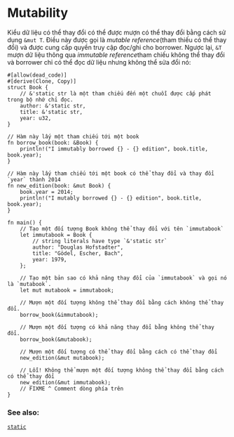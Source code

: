 # Mutability

Kiểu dữ liệu có thể thay đổi có thể được mượn có thể thay đổi bằng cách sử dụng `&mut T`. Điều này được gọi là *mutable reference*(tham thiếu có thể thay đổi) và được cung cấp quyền truy cập đọc/ghi cho borrower. Ngược lại, `&T` mượn dữ liệu thông qua *immutable reference*tham chiếu không thể thay đổi và borrower chỉ có thể đọc dữ liệu nhưng không thể sửa đổi nó:

```rust,editable,ignore,mdbook-runnable
#[allow(dead_code)]
#[derive(Clone, Copy)]
struct Book {
    // &'static str là một tham chiếu đến một chuỗi được cấp phát trong bộ nhớ chỉ đọc.
    author: &'static str,
    title: &'static str,
    year: u32,
}

// Hàm này lấy một tham chiếu tới một book
fn borrow_book(book: &Book) {
    println!("I immutably borrowed {} - {} edition", book.title, book.year);
}

// Hàm này lấy tham chiếu tới một book có thể thay đổi và thay đổi `year` thành 2014
fn new_edition(book: &mut Book) {
    book.year = 2014;
    println!("I mutably borrowed {} - {} edition", book.title, book.year);
}

fn main() {
    // Tạo một đối tượng Book không thể thay đổi với tên `immutabook`
    let immutabook = Book {
        // string literals have type `&'static str`
        author: "Douglas Hofstadter",
        title: "Gödel, Escher, Bach",
        year: 1979,
    };

    // Tạo một bản sao có khả năng thay đổi của `immutabook` và gọi nó là `mutabook`. 
    let mut mutabook = immutabook;
    
    // Mượn một đối tượng không thể thay đổi bằng cách không thể thay đổi. 
    borrow_book(&immutabook);

    // Mượn một đối tượng có khả năng thay đổi bằng không thể thay đổi.
    borrow_book(&mutabook);
    
    // Mượn một đối tượng có thể thay đổi bằng cách có thể thay đổi
    new_edition(&mut mutabook);
    
    // Lỗi! Không thể mượn một đối tượng không thể thay đổi bằng cách có thể thay đổi
    new_edition(&mut immutabook);
    // FIXME ^ Comment dòng phía trên
}
```

### See also:
[`static`][static]

[static]: ../lifetime/static_lifetime.md